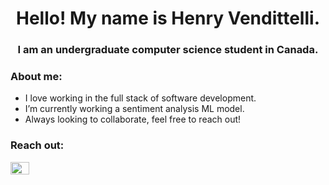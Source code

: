 <h1 align="center">Hello! My name is Henry Vendittelli.</h1>
<h3 align="center">I am an undergraduate computer science student in Canada.</h3 align="center">

<h3> About me: </h3>

<ul>
  <li>I love working in the full stack of software development.</li>
  <li>I’m currently working a sentiment analysis ML model.</li>
  <li>Always looking to collaborate, feel free to reach out!</li>
</ul>

<h3> Reach out: </h3>
<a href="https://henryvendittelli.com/" target="blank"><img align="center" src="https://raw.githubusercontent.com/rahuldkjain/github-profile-readme-generator/master/src/images/icons/Social/linked-in-alt.svg" alt="" height="20" width="30" /></a>
<!--
**hvenry/hvenry** is a ✨ _special_ ✨ repository because its `README.md` (this file) appears on your GitHub profile.

Here are some ideas to get you started:

- 🔭 I’m currently working on ...
- 🌱 I’m currently learning ...
- 👯 I’m looking to collaborate on ...
- 🤔 I’m looking for help with ...
- 💬 Ask me about ...
- 📫 How to reach me: ...
- 😄 Pronouns: ...
- ⚡ Fun fact: ...
-->

